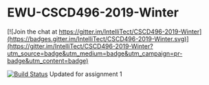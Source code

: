 # EWU-CSCD496-2019-Winter

[![Join the chat at https://gitter.im/IntelliTect/CSCD496-2019-Winter](https://badges.gitter.im/IntelliTect/CSCD496-2019-Winter.svg)](https://gitter.im/IntelliTect/CSCD496-2019-Winter?utm_source=badge&utm_medium=badge&utm_campaign=pr-badge&utm_content=badge)

[![Build Status](https://dev.azure.com/bhoward4/bhoward4/_apis/build/status/bhoward4-Azure%20Web%20App%20for%20ASP.NET-CI%20(1)?branchName=Assignment6)](https://dev.azure.com/bhoward4/bhoward4/_build/latest?definitionId=4&branchName=Assignment6)
Updated for assignment 1
